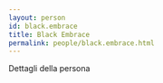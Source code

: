 ```yaml
---
layout: person
id: black.embrace
title: Black Embrace
permalink: people/black.embrace.html
---
```


Dettagli della persona